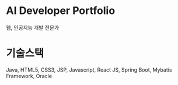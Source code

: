 # AI Developer Portfolio

웹, 인공지능 개발 전문가

# 기술스택 

Java, HTML5, CSS3, JSP, Javascript, React JS, Spring Boot, Mybatis Framework, Oracle
